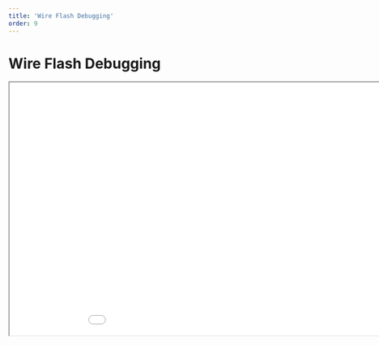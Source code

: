 ```yaml
---
title: 'Wire Flash Debugging'
order: 9
---
```

<html>
  <head>
    <title>Wire Flash Debugging</title>
  </head>
  <body>
    <h1>Wire Flash Debugging</h1>
    <iframe src="/2022_01_25_wire_flash_debugging.pdf#toolbar=0" width="1000px" height="500px">
    </iframe>
  </body>
</html>